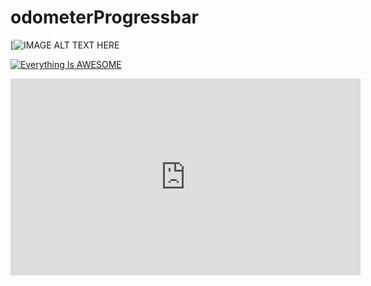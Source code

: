 # odometerProgressbar



[![IMAGE ALT TEXT HERE](https://youtu.be/1R83BnxDs60)

[![Everything Is AWESOME](http://i.imgur.com/Ot5DWAW.png)](https://youtu.be/StTqXEQ2l-Y?t=35s "Everything Is AWESOME")

<iframe width="560" height="315" src="https://www.youtube.com/embed/1R83BnxDs60" frameborder="0" allow="accelerometer; autoplay; clipboard-write; encrypted-media; gyroscope; picture-in-picture" allowfullscreen></iframe>
